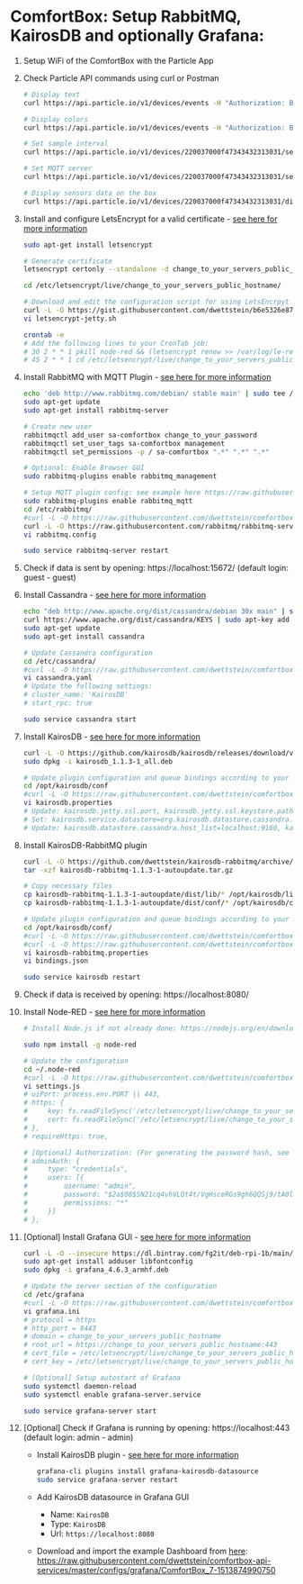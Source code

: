 # ComfortBox: Setup RabbitMQ, KairosDB and optionally Grafana:

1. Setup WiFi of the ComfortBox with the Particle App
2. Check Particle API commands using curl or Postman

    ```bash
    # Display text
    curl https://api.particle.io/v1/devices/events -H "Authorization: Bearer enter_Particle_token_here" -d "name=220037000f47343432313031/display" -d "data=HelloWorld!" -d "private=false" -d "ttl=60"

    # Display colors
    curl https://api.particle.io/v1/devices/events -H "Authorization: Bearer enter_Particle_token_here" -d "name=220037000f47343432313031/led" -d "data=/////wAAAP8AAAD/AAAAAAAAAAAAAAAAAAAAAAAAAAAAAAAAAAAAAAAAAAAAAAAAAAAAAAAAAAAAAAAAAAAAAAAAAAAAAAAA" -d "private=false" -d "ttl=60"

    # Set sample interval
    curl https://api.particle.io/v1/devices/220037000f47343432313031/set_interval -H "Authorization: Bearer enter_Particle_token_here" -d "arg=5000"

    # Set MQTT server
    curl https://api.particle.io/v1/devices/220037000f47343432313031/set_host -H "Authorization: Bearer enter_Particle_token_here" -d "arg=192.168.1.116:1883"

    # Display sensors data on the box
    curl https://api.particle.io/v1/devices/220037000f47343432313031/displayData -H "Authorization: Bearer enter_Particle_token_here" -d "arg="

    ```
3. Install and configure LetsEncrypt for a valid certificate - [see here for more information](https://letsencrypt.org/getting-started/)

    ```bash
    sudo apt-get install letsencrypt

    # Generate certificate
    letsencrypt certonly --standalone -d change_to_your_servers_public_hostname

    cd /etc/letsencrypt/live/change_to_your_servers_public_hostname/

    # Download and edit the configuration script for using LetsEncrpyt with Jetty
    curl -L -O https://gist.githubusercontent.com/dwettstein/b6e5326e87550a30ea5c104f95436793/raw/ace7aea4dec40b260f58bb6af065bb912a35fc08/letsencrypt-jetty.sh
    vi letsencrypt-jetty.sh

    crontab -e
    # Add the following lines to your CronTab job:
    # 30 2 * * 1 pkill node-red && (letsencrypt renew >> /var/log/le-renew.log) && (nohup node-red &)
    # 45 2 * * 1 cd /etc/letsencrypt/live/change_to_your_servers_public_hostname/ &&  (sh letsencrypt-jetty.sh >> /var/log/le-renew.log)
    ```
4. Install RabbitMQ with MQTT Plugin - [see here for more information](https://www.rabbitmq.com/install-debian.html)

    ```bash
    echo 'deb http://www.rabbitmq.com/debian/ stable main' | sudo tee /etc/apt/sources.list.d/rabbitmq.list
    sudo apt-get update
    sudo apt-get install rabbitmq-server

    # Create new user
    rabbitmqctl add_user sa-comfortbox change_to_your_password
    rabbitmqctl set_user_tags sa-comfortbox management
    rabbitmqctl set_permissions -p / sa-comfortbox ".*" ".*" ".*"

    # Optional: Enable Browser GUI
    sudo rabbitmq-plugins enable rabbitmq_management

    # Setup MQTT plugin config: see example here https://raw.githubusercontent.com/rabbitmq/rabbitmq-server/stable/docs/rabbitmq.config.example
    sudo rabbitmq-plugins enable rabbitmq_mqtt
    cd /etc/rabbitmq/
    #curl -L -O https://raw.githubusercontent.com/dwettstein/comfortbox-api-services/master/configs/rabbitmq/rabbitmq.config
    curl -L -O https://raw.githubusercontent.com/rabbitmq/rabbitmq-server/stable/docs/rabbitmq.config.example > rabbitmq.config
    vi rabbitmq.config

    sudo service rabbitmq-server restart
    ```
5. Check if data is sent by opening: https://localhost:15672/ (default login: guest - guest)
6. Install Cassandra - [see here for more information](https://cassandra.apache.org/download/)

    ```bash
    echo "deb http://www.apache.org/dist/cassandra/debian 30x main" | sudo tee -a /etc/apt/sources.list.d/cassandra.sources.list
    curl https://www.apache.org/dist/cassandra/KEYS | sudo apt-key add -
    sudo apt-get update
    sudo apt-get install cassandra

    # Update Cassandra configuration
    cd /etc/cassandra/
    #curl -L -O https://raw.githubusercontent.com/dwettstein/comfortbox-api-services/master/configs/cassandra/cassandra.yaml
    vi cassandra.yaml
    # Update the following settings:
    # cluster_name: 'KairosDB'
    # start_rpc: true

    sudo service cassandra start
    ```
7. Install KairosDB - [see here for more information](https://kairosdb.github.io/docs/build/html/index.html)

    ```bash
    curl -L -O https://github.com/kairosdb/kairosdb/releases/download/v1.1.3/kairosdb_1.1.3-1_all.deb
    sudo dpkg -i kairosdb_1.1.3-1_all.deb

    # Update plugin configuration and queue bindings according to your RabbitMQ setup
    cd /opt/kairosdb/conf
    #curl -L -O https://raw.githubusercontent.com/dwettstein/comfortbox-api-services/master/configs/kairosdb/kairosdb.properties
    vi kairosdb.properties
    # Update: kairosdb.jetty.ssl.port, kairosdb.jetty.ssl.keystore.path, kairosdb.jetty.ssl.keystore.password, kairosdb.jetty.basic_auth.user, kairosdb.jetty.basic_auth.password
    # Set: kairosdb.service.datastore=org.kairosdb.datastore.cassandra.CassandraModule
    # Update: kairosdb.datastore.cassandra.host_list=localhost:9160, kairosdb.datastore.cassandra.keyspace=kairosdb
    ```
8. Install KairosDB-RabbitMQ plugin

    ```bash
    curl -L -O https://github.com/dwettstein/kairosdb-rabbitmq/archive/v1.1.3-1-autoupdate.tar.gz
    tar -xzf kairosdb-rabbitmq-1.1.3-1-autoupdate.tar.gz

    # Copy necessary files
    cp kairosdb-rabbitmq-1.1.3-1-autoupdate/dist/lib/* /opt/kairosdb/lib/
    cp kairosdb-rabbitmq-1.1.3-1-autoupdate/dist/conf/* /opt/kairosdb/conf/

    # Update plugin configuration and queue bindings according to your RabbitMQ setup
    cd /opt/kairosdb/conf/
    #curl -L -O https://raw.githubusercontent.com/dwettstein/comfortbox-api-services/master/configs/kairosdb-rabbitmq/kairosdb-rabbitmq.properties
    #curl -L -O https://raw.githubusercontent.com/dwettstein/comfortbox-api-services/master/configs/kairosdb-rabbitmq/bindings.json
    vi kairosdb-rabbitmq.properties
    vi bindings.json

    sudo service kairosdb restart
    ```
9. Check if data is received by opening: https://localhost:8080/
10. Install Node-RED - [see here for more information](https://nodered.org/docs/getting-started/installation)

    ```bash
    # Install Node.js if not already done: https://nodejs.org/en/download/package-manager/#debian-and-ubuntu-based-linux-distributions

    sudo npm install -g node-red

    # Update the configuration
    cd ~/.node-red
    #curl -L -O https://raw.githubusercontent.com/dwettstein/comfortbox-api-services/master/configs/node-red/settings.js
    vi settings.js
    # uiPort: process.env.PORT || 443,
    # https: {
    #     key: fs.readFileSync('/etc/letsencrypt/live/change_to_your_servers_public_hostname/privkey.pem'),
    #     cert: fs.readFileSync('/etc/letsencrypt/live/change_to_your_servers_public_hostname/cert.pem')
    # },
    # requireHttps: true,

    # [Optional] Authorization: (For generating the password hash, see here: https://nodered.org/docs/security.html)
    # adminAuth: {
    #     type: "credentials",
    #     users: [{
    #         username: "admin",
    #         password: "$2a$08$SN21cq4vhVLQt4t/VgHsceRGs9gh6QQSj9/tA0l2tBC.YPdwLeqQW",
    #         permissions: "*"
    #     }]
    # },

    ```
11. [Optional] Install Grafana GUI - [see here for more information](http://docs.grafana.org/installation/debian/)

    ```bash
    curl -L -O --insecure https://dl.bintray.com/fg2it/deb-rpi-1b/main/g/grafana_4.6.3_armhf.deb
    sudo apt-get install adduser libfontconfig
    sudo dpkg -i grafana_4.6.3_armhf.deb

    # Update the server section of the configuration
    cd /etc/grafana
    #curl -L -O https://raw.githubusercontent.com/dwettstein/comfortbox-api-services/master/configs/grafana/grafana.ini
    vi grafana.ini
    # protocol = https
    # http_port = 8443
    # domain = change_to_your_servers_public_hostname
    # root_url = https://change_to_your_servers_public_hostname:443
    # cert_file = /etc/letsencrypt/live/change_to_your_servers_public_hostname/cert.pem
    # cert_key = /etc/letsencrypt/live/change_to_your_servers_public_hostname/privkey.pem

    # [Optional] Setup autostart of Grafana
    sudo systemctl daemon-reload
    sudo systemctl enable grafana-server.service

    sudo service grafana-server start
    ```
12. [Optional] Check if Grafana is running by opening: https://localhost:443 (default login: admin - admin)
    - Install KairosDB plugin - [see here for more information](https://grafana.net/plugins/grafana-kairosdb-datasource)

        ```bash
        grafana-cli plugins install grafana-kairosdb-datasource
        sudo service grafana-server restart
        ```
    - Add KairosDB datasource in Grafana GUI
        - Name: `KairosDB`
        - Type: `KairosDB`
        - Url: `https://localhost:8080`
    - Download and import the example Dashboard from [here](https://github.com/dwettstein/comfortbox-api-services/raw/master/configs/grafana/ComfortBox_7-1513874990750): https://raw.githubusercontent.com/dwettstein/comfortbox-api-services/master/configs/grafana/ComfortBox_7-1513874990750
